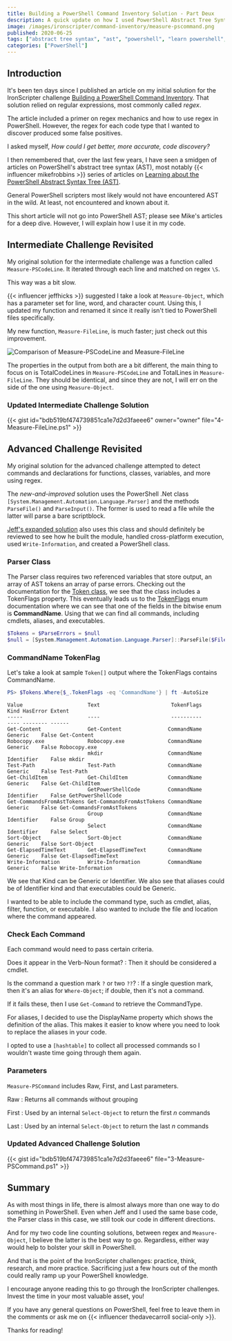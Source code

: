 ```yaml
---
title: Building a PowerShell Command Inventory Solution - Part Deux
description: A quick update on how I used PowerShell Abstract Tree Syntax to solve this Iron Scripter challenge.
image: /images/ironscripter/command-inventory/measure-pscommand.png
published: 2020-06-25
tags: ["abstract tree syntax", "ast", "powershell", "learn powershell", "iron scripter", "iron scripter challenge", "iron scripter solution"]
categories: ["PowerShell"]
---
```


## Introduction

It's been ten days since I published an article on my initial solution for the IronScripter challenge
[Building a PowerShell Command Inventory](https://ironscripter.us/building-a-powershell-command-inventory/).
That solution relied on regular expressions, most commonly called *regex*.

The article included a primer on regex mechanics and how to use regex in PowerShell.
However, the regex for each code type that I wanted to discover produced some false positives.

I asked myself, *How could I get better, more accurate, code discovery?*

I then remembered that, over the last few years, I have seen a smidgen of articles on PowerShell's abstract tree syntax
(AST), most notably {{< influencer mikefrobbins >}} series of articles on
[Learning about the PowerShell Abstract Syntax Tree (AST)](https://mikefrobbins.com/2018/09/28/learning-about-the-powershell-abstract-syntax-tree-ast/).

General PowerShell scripters most likely would not have encountered AST in the wild.
At least, not encountered and known about it.

This short article will not go into PowerShell AST; please see Mike's articles for a deep dive.
However, I will explain how I use it in my code.

## Intermediate Challenge Revisited

My original solution for the intermediate challenge was a function called `Measure-PSCodeLine`.
It iterated through each line and matched on regex `\S`.

This way was a bit slow.

{{< influencer jeffhicks >}}  suggested I take a look at `Measure-Object`, which has a parameter set for
line, word, and character count.
Using this, I updated my function and renamed it since it really isn't tied to PowerShell files specifically.

My new function, `Measure-FileLine`, is much faster; just check out this improvement.

![Comparison of Measure-PSCodeLine and Measure-FileLine](/images/ironscripter/command-inventory/measure-fileline-comparison.png
"Comparison of Measure-PSCodeLine and Measure-FileLine - 6.872 seconds vs 2.838 seconds for the same path")

The properties in the output from both are a bit different, the main thing to focus on is TotalCodeLines in
`Measure-PSCodeLine` and TotalLines in `Measure-FileLine`.
They should be identical, and since they are not, I will err on the side of the one using `Measure-Object`.

### Updated Intermediate Challenge Solution

{{< gist id="bdb519bf474739851ca1e7d2d3faeee6" owner="owner" file="4-Measure-FileLine.ps1" >}}

## Advanced Challenge Revisited

My original solution for the advanced challenge attempted to detect commands and declarations for functions, classes,
variables, and more using regex.

The *new-and-improved* solution uses the PowerShell .Net class `[System.Management.Automation.Language.Parser]` and the
methods `ParseFile()` and `ParseInput()`.
The former is used to read a file while the latter will parse a bare scriptblock.

[Jeff's expanded solution](https://jdhitsolutions.com/blog/powershell/7559/an-expanded-powershell-scripting-inventory-tool/)
also uses this class and should definitely be reviewed to see how he built the module, handled cross-platform execution, used `Write-Information`, and created a PowerShell class.

### Parser Class

The Parser class requires two referenced variables that store output, an array of AST tokens an array of parse errors.
Checking out the documentation for the [Token class](https://docs.microsoft.com/en-us/dotnet/api/system.management.automation.language.token?view=powershellsdk-7.0.0), we see that the class includes a
TokenFlags property.
This eventually leads us to the [TokenFlags](https://docs.microsoft.com/en-us/dotnet/api/system.management.automation.language.tokenflags?view=powershellsdk-7.0.0) enum documentation where we can see that one
of the fields in the bitwise enum is **CommandName**.
Using that we can find all commands, including cmdlets, aliases, and executables.

```powershell
$Tokens = $ParseErrors = $null
$null = [System.Management.Automation.Language.Parser]::ParseFile($File.FullName,[ref]$Tokens,[ref]$ParseErrors)
```

### CommandName TokenFlag

Let's take a look at sample `Token[]` output where the TokenFlags contains CommandName.

```powershell
PS> $Tokens.Where{$_.TokenFlags -eq 'CommandName'} | ft -AutoSize
```

```console
Value                     Text                       TokenFlags       Kind HasError Extent
-----                     ----                       ----------       ---- -------- ------
Get-Content               Get-Content               CommandName    Generic    False Get-Content
Robocopy.exe              Robocopy.exe              CommandName    Generic    False Robocopy.exe
                          mkdir                     CommandName Identifier    False mkdir
Test-Path                 Test-Path                 CommandName    Generic    False Test-Path
Get-ChildItem             Get-ChildItem             CommandName    Generic    False Get-ChildItem
                          GetPowerShellCode         CommandName Identifier    False GetPowerShellCode
Get-CommandsFromAstTokens Get-CommandsFromAstTokens CommandName    Generic    False Get-CommandsFromAstTokens
                          Group                     CommandName Identifier    False Group
                          Select                    CommandName Identifier    False Select
Sort-Object               Sort-Object               CommandName    Generic    False Sort-Object
Get-ElapsedTimeText       Get-ElapsedTimeText       CommandName    Generic    False Get-ElapsedTimeText
Write-Information         Write-Information         CommandName    Generic    False Write-Information
```

We see that Kind can be Generic or Identifier.
We also see that aliases could be of Identifier kind and that executables could be Generic.

I wanted to be able to include the command type, such as cmdlet, alias, filter, function, or executable.
I also wanted to include the file and location where the command appeared.

### Check Each Command

Each command would need to pass certain criteria.

Does it appear in the Verb-Noun format?
: Then it should be considered a cmdlet.

Is the command a question mark `?` or two `??`?
: If a single question mark, then it's an alias for `Where-Object`; if double, then it's not a command.

If it fails these, then I use `Get-Command` to retrieve the CommandType.

For aliases, I decided to use the DisplayName property which shows the definition of the alias.
This makes it easier to know where you need to look to replace the aliases in your code.

I opted to use a `[hashtable]` to collect all processed commands so I wouldn't waste time going through them again.

### Parameters

`Measure-PSCommand` includes Raw, First, and Last parameters.

Raw
: Returns all commands without grouping

First
: Used by an internal `Select-Object` to return the first *n* commands

Last
: Used by an internal `Select-Object` to return the last *n* commands

### Updated Advanced Challenge Solution

{{< gist id="bdb519bf474739851ca1e7d2d3faeee6" file="3-Measure-PSCommand.ps1" >}}

## Summary

As with most things in life, there is almost always more than one way to do something in PowerShell.
Even when Jeff and I used the same base code, the Parser class in this case, we still took our code in different directions.

And for my two code line counting solutions, between regex and `Measure-Object`, I believe the latter is the best way to go.
Regardless, either way would help to bolster your skill in PowerShell.

And that is the point of the IronScripter challenges: practice, think, research, and more practice.
Sacrificing just a few hours out of the month could really ramp up your PowerShell knowledge.

I encourage anyone reading this to go through the IronScripter challenges.
Invest the time in your most valuable asset, you!

If you have any general questions on PowerShell, feel free to leave them in the comments or ask me on  {{< influencer thedavecarroll social-only >}}.

Thanks for reading!
